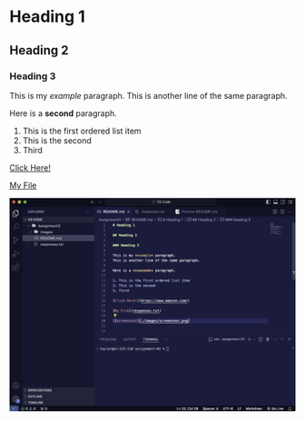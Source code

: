 # Heading 1

## Heading 2

### Heading 3

This is my *example* paragraph.
This is another line of the same paragraph.

Here is a **second** paragraph.

1. This is the first ordered list item
2. This is the second
3. Third

[Click Here!](https://www.amazon.com/)

[My File](responses.txt)

![screenshot](./images/screenshot2.png)

